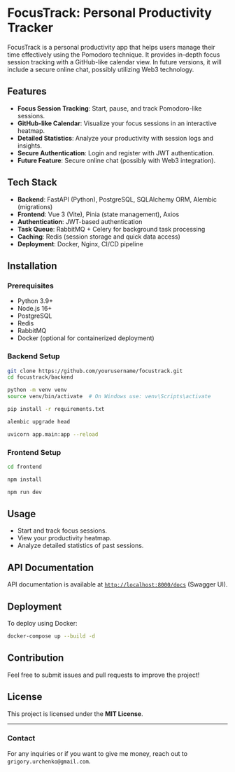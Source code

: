 # FocusTrack: Personal Productivity Tracker

FocusTrack is a personal productivity app that helps users manage their time effectively using the Pomodoro technique. It provides in-depth focus session tracking with a GitHub-like calendar view. In future versions, it will include a secure online chat, possibly utilizing Web3 technology.

## Features
- **Focus Session Tracking**: Start, pause, and track Pomodoro-like sessions.
- **GitHub-like Calendar**: Visualize your focus sessions in an interactive heatmap.
- **Detailed Statistics**: Analyze your productivity with session logs and insights.
- **Secure Authentication**: Login and register with JWT authentication.
- **Future Feature**: Secure online chat (possibly with Web3 integration).

## Tech Stack
- **Backend**: FastAPI (Python), PostgreSQL, SQLAlchemy ORM, Alembic (migrations)
- **Frontend**: Vue 3 (Vite), Pinia (state management), Axios
- **Authentication**: JWT-based authentication
- **Task Queue**: RabbitMQ + Celery for background task processing
- **Caching**: Redis (session storage and quick data access)
- **Deployment**: Docker, Nginx, CI/CD pipeline

## Installation

### Prerequisites
- Python 3.9+
- Node.js 16+
- PostgreSQL
- Redis
- RabbitMQ
- Docker (optional for containerized deployment)

### Backend Setup
```bash
git clone https://github.com/yourusername/focustrack.git
cd focustrack/backend

python -m venv venv
source venv/bin/activate  # On Windows use: venv\Scripts\activate

pip install -r requirements.txt

alembic upgrade head

uvicorn app.main:app --reload
```

### Frontend Setup
```bash
cd frontend

npm install

npm run dev
```

## Usage
- Start and track focus sessions.
- View your productivity heatmap.
- Analyze detailed statistics of past sessions.

## API Documentation
API documentation is available at [`http://localhost:8000/docs`](http://localhost:8000/docs) (Swagger UI).

## Deployment
To deploy using Docker:
```bash
docker-compose up --build -d
```

## Contribution
Feel free to submit issues and pull requests to improve the project!

## License
This project is licensed under the **MIT License**.

---

### Contact
For any inquiries or if you want to give me money, reach out to `grigory.urchenko@gmail.com`.
